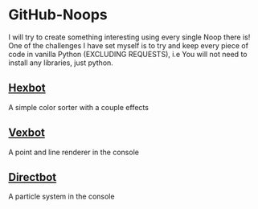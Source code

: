 # GitHub-Noops
I will try to create something interesting using every single Noop there is!
One of the challenges I have set myself is to try and keep every piece of code in vanilla Python (EXCLUDING REQUESTS), i.e You will not need to install any libraries, just python. 

<h2><a href="https://noopschallenge.com/challenges/hexbot">Hexbot</a></h2>
A simple color sorter with a couple effects

<h2><a href="https://noopschallenge.com/challenges/vexbot">Vexbot</a></h2>
A point and line renderer in the console

<h2><a href="https://noopschallenge.com/challenges/directbot">Directbot</a></h2>
A particle system in the console
